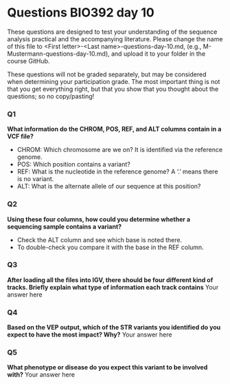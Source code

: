 # Questions BIO392 day 10
These questions are designed to test your understanding of the sequence analysis practical and the accompanying literature. Please change the name of this file to \<First letter\>-\<Last name\>-questions-day-10.md, (e.g., M-Mustermann-questions-day-10.md), and upload it to your folder in the course GitHub.

These questions will not be graded separately, but may be considered when determining your participation grade. The most important thing is not that you get everything right, but that you show that you thought about the questions; so no copy/pasting!

### Q1
**What information do the CHROM, POS, REF, and ALT columns contain in a VCF file?**
* CHROM: Which chromosome are we on? It is identified via the reference genome. 
* POS: Which position contains a variant? 
* REF: What is the nucleotide in the reference genome? A ‘.’ means there is no variant.  
* ALT: What is the alternate allele of our sequence at this position? 

### Q2
**Using these four columns, how could you determine whether a sequencing sample contains a variant?**
* Check the ALT column and see which base is noted there.  
* To double-check you compare it with the base in the 	REF column.

### Q3
**After loading all the files into IGV, there should be four different kind of tracks. Briefly explain what type of information each track contains**
Your answer here

### Q4
**Based on the VEP output, which of the STR variants you identified do you expect to have the most impact? Why?**
Your answer here

### Q5
**What phenotype or disease do you expect this variant to be involved with?**
Your answer here
